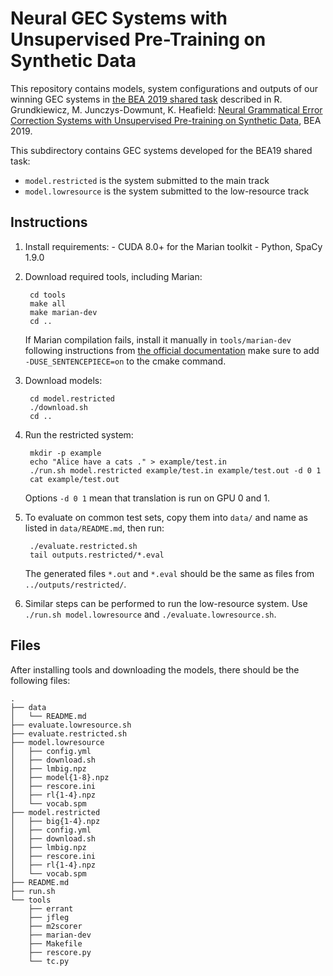 # Neural GEC Systems with Unsupervised Pre-Training on Synthetic Data

This repository contains models, system configurations and outputs of our
winning GEC systems in [the BEA 2019 shared
task](https://www.cl.cam.ac.uk/research/nl/bea2019st/) described in R.
Grundkiewicz, M. Junczys-Dowmunt, K. Heafield: [Neural Grammatical Error
Correction Systems with Unsupervised Pre-training on Synthetic
Data](https://www.aclweb.org/anthology/W19-4427), BEA 2019.

This subdirectory contains GEC systems developed for the BEA19 shared task:
- `model.restricted` is the system submitted to the main track
- `model.lowresource` is the system submitted to the low-resource track


## Instructions

1. Install requirements:
        - CUDA 8.0+ for the Marian toolkit
        - Python, SpaCy 1.9.0

1. Download required tools, including Marian:

        cd tools
        make all
        make marian-dev
        cd ..

    If Marian compilation fails, install it manually in `tools/marian-dev`
    following instructions from [the official
    documentation](https://marian-nmt.github.io/docs/) make sure to add `-DUSE_SENTENCEPIECE=on` to the cmake command.

1. Download models:

        cd model.restricted
        ./download.sh
        cd ..

1. Run the restricted system:

        mkdir -p example
        echo "Alice have a cats ." > example/test.in
        ./run.sh model.restricted example/test.in example/test.out -d 0 1
        cat example/test.out

    Options `-d 0 1` mean that translation is run on GPU 0 and 1.

1. To evaluate on common test sets, copy them into `data/` and name as
   listed in `data/README.md`, then run:

        ./evaluate.restricted.sh
        tail outputs.restricted/*.eval

    The generated files `*.out` and `*.eval` should be the same as files from
    `../outputs/restricted/`.

1. Similar steps can be performed to run the low-resource system. Use `./run.sh
   model.lowresource` and `./evaluate.lowresource.sh`.


## Files

After installing tools and downloading the models, there should be the
following files:

```
.
├── data
│   └── README.md
├── evaluate.lowresource.sh
├── evaluate.restricted.sh
├── model.lowresource
│   ├── config.yml
│   ├── download.sh
│   ├── lmbig.npz
│   ├── model{1-8}.npz
│   ├── rescore.ini
│   ├── rl{1-4}.npz
│   └── vocab.spm
├── model.restricted
│   ├── big{1-4}.npz
│   ├── config.yml
│   ├── download.sh
│   ├── lmbig.npz
│   ├── rescore.ini
│   ├── rl{1-4}.npz
│   └── vocab.spm
├── README.md
├── run.sh
└── tools
    ├── errant
    ├── jfleg
    ├── m2scorer
    ├── marian-dev
    ├── Makefile
    ├── rescore.py
    └── tc.py
```
